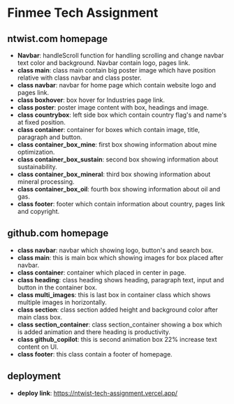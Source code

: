 # Finmee Tech Assignment

## ntwist.com homepage

- **Navbar**: handleScroll function for handling scrolling and change navbar text color and background. Navbar contain logo, pages link.
- **class main**: class main contain big poster image which have position relative with class navbar and class poster.
- **class navbar**: navbar for home page which contain website logo and pages link.
- **class boxhover**: box hover for Industries page link.
- **class poster**: poster image content with box, headings and image.
- **class countrybox**: left side box which contain country flag's and name's at fixed position.
- **class container**: container for boxes which contain image, title, paragraph and button.
- **class container_box_mine**: first box showing information about mine optimization.
- **class container_box_sustain**: second box showing information about sustainability.
- **class container_box_mineral**: third box showing information about mineral processing.
- **class container_box_oil**: fourth box showing information about oil and gas.
- **class footer**: footer which contain information about country, pages link and copyright.


## github.com homepage

- **class navbar**: navbar which showing logo, button's and search box.
- **class main**: this is main box which showing images for box placed after navbar.
- **class container**: container which placed in center in page.
- **class heading**: class heading shows heading, paragraph text, input and button in the container box.
- **class multi_images**: this is last box in container class which shows multiple images in horizontally.
- **class section**: class section added height and background color after main class box.
- **class section_container**: class section_container showing a box which is added animation and there heading is productivity.
- **class github_copilot**: this is second animation box 22% increase text content on UI.
- **class footer**: this class contain a footer of homepage.

## deployment

- **deploy link**: https://ntwist-tech-assignment.vercel.app/

